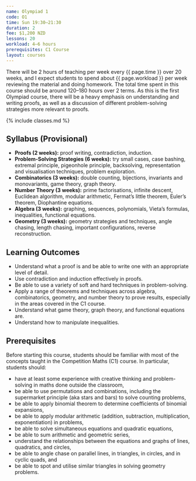 ```yaml
---
name: Olympiad 1
code: O1
time: Sun 19:30–21:30
duration: 2
fee: $1,200 NZD
lessons: 20
workload: 4–6 hours
prerequisites: C1 Course
layout: courses
---
```


There will be 2 hours of teaching per week every {{ page.time }} over 20 weeks, and I expect students to spend about {{ page.workload }} per week reviewing the material and doing homework. The total time spent in this course should be around 120–180 hours over 2 terms.  As this is the first Olympiad course, there will be a heavy emphasis on understanding and writing proofs, as well as a discussion of different problem-solving strategies more relevant to proofs.

{% include classes.md %}

## Syllabus (Provisional)

- **Proofs (2 weeks):** proof writing, contradiction, induction.
- **Problem-Solving Strategies (6 weeks):** try small cases, case bashing, extremal principle, pigeonhole principle, backsolving, representation and visualisation techniques, problem exploration.
- **Combinatorics (3 weeks):** double counting, bijections, invariants and monovariants, game theory, graph theory.
- **Number Theory (3 weeks):** prime factorisations, infinite descent, Euclidean algorithm, modular arithmetic, Fermat’s little theorem, Euler’s theorem, Diophantine equations.
- **Algebra (3 weeks):** graphing, sequences, polynomials, Vieta’s formulas, inequalities, functional equations.
- **Geometry (3 weeks):** geometry strategies and techniques, angle chasing, length chasing, important configurations, reverse reconstruction.

## Learning Outcomes
- Understand what a proof is and be able to write one with an appropriate level of detail.
- Use contradiction and induction effectively in proofs.
- Be able to use a variety of soft and hard techniques in problem-solving.
- Apply a range of theorems and techniques across algebra, combinatorics, geometry, and number theory to prove results, especially in the areas covered in the C1 course.
- Understand what game theory, graph theory, and functional equations are.
- Understand how to manipulate inequalities.

## Prerequisites
Before starting this course, students should be familiar with most of the concepts taught in the Competition Maths (C1) course. In particular, students should:
- have at least some experience with creative thinking and problem-solving in maths done outside the classroom,
- be able to use permutations and combinations, including the supermarket principle (aka stars and bars) to solve counting problems,
- be able to apply binomial theorem to determine coefficients of binomial expansions,
- be able to apply modular arithmetic (addition, subtraction, multiplication, exponentiation) in problems,
- be able to solve simultaneous equations and quadratic equations,
- be able to sum arithmetic and geometric series,
- understand the relationships between the equations and graphs of lines, quadratics, and circles,
- be able to angle chase on parallel lines, in triangles, in circles, and in cyclic quads, and
- be able to spot and utilise similar triangles in solving geometry problems.